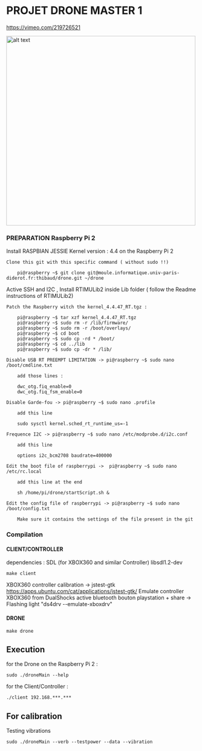 # PROJET DRONE MASTER 1

https://vimeo.com/219726521

<img src="https://user-images.githubusercontent.com/10202690/32016977-9cf753be-b9c5-11e7-91e1-a7de08b79983.png" alt="alt text" width="500" height="whatever">


### PREPARATION Raspberry Pi 2

Install RASPBIAN JESSIE Kernel version : 4.4 on the Raspberry Pi 2

```
Clone this git with this specific command ( without sudo !!)

	pi@raspberry ~$ git clone git@moule.informatique.univ-paris-diderot.fr:thibaud/drone.git ~/drone
```


Active SSH and I2C , Install RTIMULib2 inside Lib folder ( follow the Readme instructions of RTIMULib2)



```
Patch the Raspberry witch the kernel_4.4.47_RT.tgz :

	pi@raspberry ~$ tar xzf kernel_4.4.47_RT.tgz
	pi@raspberry ~$ sudo rm -r /lib/firmware/
	pi@raspberry ~$ sudo rm -r /boot/overlays/
	pi@raspberry ~$ cd boot
	pi@raspberry ~$ sudo cp -rd * /boot/
	pi@raspberry ~$ cd ../lib
	pi@raspberry ~$ sudo cp -dr * /lib/
```

```
Disable USB RT PREEMPT LIMITATION -> pi@raspberry ~$ sudo nano /boot/cmdline.txt

	add those lines : 

	dwc_otg.fiq_enable=0
	dwc_otg.fiq_fsm_enable=0
```

```
Disable Garde-fou -> pi@raspberry ~$ sudo nano .profile

	add this line

	sudo sysctl kernel.sched_rt_runtime_us=-1
```

```
Frequence I2C -> pi@raspberry ~$ sudo nano /etc/modprobe.d/i2c.conf
	
	add this line

	options i2c_bcm2708 baudrate=400000
```

```
Edit the boot file of raspberrypi ->  pi@raspberry ~$ sudo nano /etc/rc.local
	
	add this line at the end

	sh /home/pi/drone/startScript.sh &
```

```
Edit the config file of raspberrypi -> pi@raspberry ~$ sudo nano /boot/config.txt

	Make sure it contains the settings of the file present in the git
```

### Compilation


#### CLIENT/CONTROLLER

dependencies : SDL (for XBOX360  and similar Controller) libsdl1.2-dev

	make client


XBOX360 controller calibration ->   jstest-gtk
https://apps.ubuntu.com/cat/applications/jstest-gtk/
Emulate controller XBOX360 from DualShocks
active bluetooth 
bouton playstation + share -> Flashing light
"ds4drv --emulate-xboxdrv"



#### DRONE

	make drone

## Execution

for the Drone on the Raspberry Pi 2 :

	sudo ./droneMain --help

for the Client/Controller :

	./client 192.168.***.***



## For calibration

Testing vibrations

	sudo ./droneMain --verb --testpower --data --vibration
